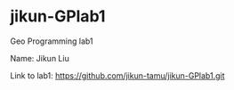 # jikun-GPlab1
Geo Programming lab1


Name: Jikun Liu


Link to lab1: https://github.com/jikun-tamu/jikun-GPlab1.git

